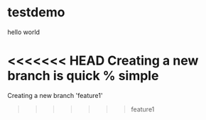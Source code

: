 # testdemo
hello world

<<<<<<< HEAD
Creating a new branch is quick % simple
=======
Creating a new branch 'feature1'
>>>>>>> feature1
